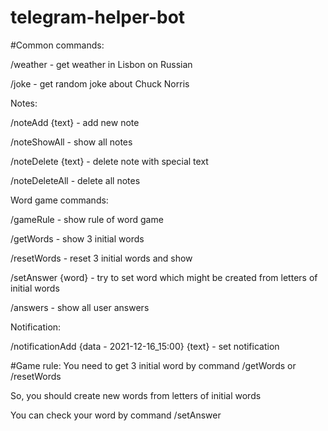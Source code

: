 # telegram-helper-bot

#Common commands:

/weather - get weather in Lisbon on Russian

/joke - get random joke about Chuck Norris

Notes:

/noteAdd {text} - add new note

/noteShowAll - show all notes

/noteDelete {text} - delete note with special text

/noteDeleteAll - delete all notes

Word game commands:

/gameRule - show rule of word game

/getWords - show 3 initial words

/resetWords - reset 3 initial words and show

/setAnswer {word} - try to set word which might be created from letters of initial words

/answers - show all user answers

Notification:

/notificationAdd {data - 2021-12-16_15:00} {text} - set notification

#Game rule:
You need to get 3 initial word by command /getWords or /resetWords

So, you should create new words from letters of initial words

You can check your word by command /setAnswer